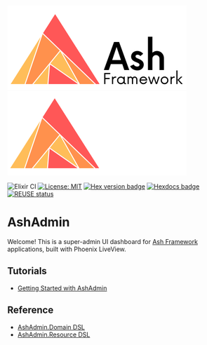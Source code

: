 <!--
SPDX-FileCopyrightText: 2020 Zach Daniel

SPDX-License-Identifier: MIT
-->

![Logo](https://github.com/ash-project/ash/blob/main/logos/cropped-for-header-black-text.png?raw=true#gh-light-mode-only)
![Logo](https://github.com/ash-project/ash/blob/main/logos/cropped-for-header-white-text.png?raw=true#gh-dark-mode-only)

![Elixir CI](https://github.com/ash-project/ash_admin/workflows/CI/badge.svg)
[![License: MIT](https://img.shields.io/badge/License-MIT-yellow.svg)](https://opensource.org/licenses/MIT)
[![Hex version badge](https://img.shields.io/hexpm/v/ash_admin.svg)](https://hex.pm/packages/ash_admin)
[![Hexdocs badge](https://img.shields.io/badge/docs-hexdocs-purple)](https://hexdocs.pm/ash_admin)
[![REUSE status](https://api.reuse.software/badge/github.com/ash-project/ash_admin)](https://api.reuse.software/info/github.com/ash-project/ash_admin)

# AshAdmin

Welcome! This is a super-admin UI dashboard for [Ash Framework](https://hexdocs.pm/ash) applications, built with Phoenix LiveView.

## Tutorials

- [Getting Started with AshAdmin](documentation/tutorials/getting-started-with-ash-admin.md)

## Reference

- [AshAdmin.Domain DSL](documentation/dsls/DSL-AshAdmin.Domain.md)
- [AshAdmin.Resource DSL](documentation/dsls/DSL-AshAdmin.Resource.md)

